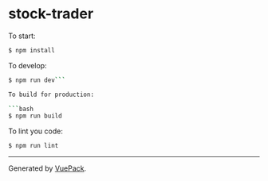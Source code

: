 # stock-trader

To start:

```bash
$ npm install
```

To develop:

```bash
$ npm run dev```

To build for production:

```bash
$ npm run build
```

To lint you code:

```bash
$ npm run lint
```


---

Generated by [VuePack](https://github.com/egoist/vuepack).
